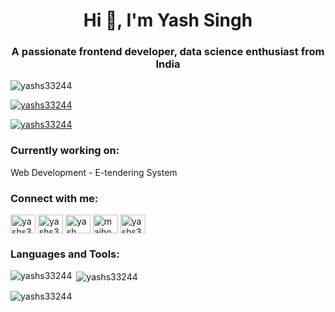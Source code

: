 <!-- Your introduction -->
<h1 align="center">Hi 👋, I'm Yash Singh</h1>
<h3 align="center">A passionate frontend developer, data science enthusiast from India</h3>

<!-- Profile views badge -->
<p align="left"> <img src="https://komarev.com/ghpvc/?username=yashs33244&label=Profile%20views&color=0e75b6&style=flat" alt="yashs33244" /> </p>

<!-- GitHub trophies -->
<p align="left"> <a href="https://github.com/ryo-ma/github-profile-trophy"><img src="https://github-profile-trophy.vercel.app/?username=yashs33244" alt="yashs33244" /></a> </p>

<!-- Twitter badge -->
<p align="left"> <a href="https://twitter.com/yashs33244" target="blank"><img src="https://img.shields.io/twitter/follow/yashs33244?logo=twitter&style=for-the-badge" alt="yashs33244" /></a> </p>

<!-- Current project -->
<h3 align="left">Currently working on:</h3>
<p align="left">Web Development - E-tendering System</p>

<!-- Connect with me -->
<h3 align="left">Connect with me:</h3>
<p align="left">
  <a href="https://twitter.com/yashs33244" target="blank"><img align="center" src="https://raw.githubusercontent.com/rahuldkjain/github-profile-readme-generator/master/src/images/icons/Social/twitter.svg" alt="yashs33244" height="30" width="40" /></a>
  <a href="https://www.linkedin.com/in/yash-singh-2757aa1b4/" target="blank"><img align="center" src="https://raw.githubusercontent.com/rahuldkjain/github-profile-readme-generator/master/src/images/icons/Social/linked-in-alt.svg" alt="yashs3324" height="30" width="40" /></a>
  <a href="https://www.facebook.com/profile.php?id=100057981459589" target="blank"><img align="center" src="https://raw.githubusercontent.com/rahuldkjain/github-profile-readme-generator/master/src/images/icons/Social/facebook.svg" alt="yash singh" height="30" width="40" /></a>
  <a href="https://instagram.com/maihooyash" target="blank"><img align="center" src="https://raw.githubusercontent.com/rahuldkjain/github-profile-readme-generator/master/src/images/icons/Social/instagram.svg" alt="maihooyash" height="30" width="40" /></a>
  <a href="https://www.leetcode.com/yashs33244" target="blank"><img align="center" src="https://raw.githubusercontent.com/rahuldkjain/github-profile-readme-generator/master/src/images/icons/Social/leet-code.svg" alt="yashs3324" height="30" width="40" /></a>
</p>

<!-- Languages and Tools -->
<h3 align="left">Languages and Tools:</h3>
<p align="left">
  <!-- Add your icons and links here -->
</p>

<!-- GitHub Stats -->
<p><img align="left" src="https://github-readme-stats.vercel.app/api/top-langs?username=yashs33244&show_icons=true&locale=en&layout=compact" alt="yashs33244" /></p>
<p>&nbsp;<img align="center" src="https://github-readme-stats.vercel.app/api?username=yashs33244&show_icons=true&locale=en" alt="yashs33244" /></p>

<!-- GitHub Streak -->
<p><img align="center" src="https://github-readme-streak-stats.herokuapp.com/?user=yashs33244&" alt="yashs33244" /></p>
